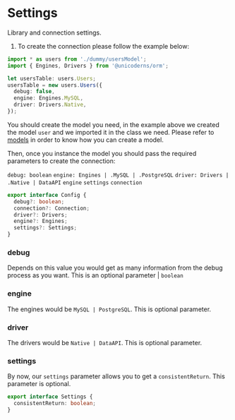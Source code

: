 # Settings

Library and connection settings.

1. To create the connection please follow the example below:

```typescript
import * as users from './dummy/usersModel';
import { Engines, Drivers } from '@unicoderns/orm';

let usersTable: users.Users;
usersTable = new users.Users({
  debug: false,
  engine: Engines.MySQL,
  driver: Drivers.Native,
});
```

You should create the model you need, in the example above we created the model `user` and we imported it in the class we need. Please refer to [models](https://github.com/unicoderns/orm/blob/master/docs/models.md) in order to know how you can create a model.

Then, once you instance the model you should pass the required parameters to create the connection:

`debug: boolean`
`engine: Engines | .MySQL | .PostgreSQL`
`driver: Drivers | .Native | DataAPI`
`engine`
`settings`
`connection`

```typescript
export interface Config {
  debug?: boolean;
  connection?: Connection;
  driver?: Drivers;
  engine?: Engines;
  settings?: Settings;
}
```

### debug

Depends on this value you would get as many information from the debug process as you want. This is an optional parameter | `boolean`

### engine

The engines would be `MySQL | PostgreSQL`. This is optional parameter.

### driver

The drivers would be `Native | DataAPI`. This is optional parameter.

### settings

By now, our `settings` parameter allows you to get a `consistentReturn`. This parameter is optional.

```typescript
export interface Settings {
  consistentReturn: boolean;
}
```
